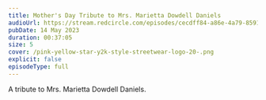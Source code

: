 ```yaml
---
title: Mother's Day Tribute to Mrs. Marietta Dowdell Daniels
audioUrl: https://stream.redcircle.com/episodes/cecdff84-a86e-4a79-8591-cc81689a6451/stream.mp3
pubDate: 14 May 2023
duration: 00:37:05
size: 5
cover: /pink-yellow-star-y2k-style-streetwear-logo-20-.png
explicit: false
episodeType: full
---
```

A tribute to Mrs. Marietta Dowdell Daniels.